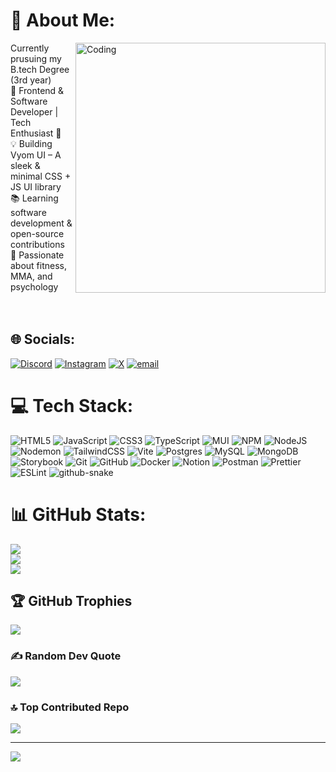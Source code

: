 # 💫 About Me:
<img align="right" alt="Coding" width="400" src="https://media.giphy.com/media/bJ4TVNYNUympPgcpem/giphy.gif?cid=790b7611clrh1e93dkbiwavcxchpat0bl0u6wicc0m5m0a88&ep=v1_gifs_search&rid=giphy.gif&ct=g">
   Currently prusuing my B.tech Degree (3rd year) <br> 
🚀 Frontend & Software Developer | Tech Enthusiast 🎨 <br>
💡 Building Vyom UI – A sleek & minimal CSS + JS UI library <br>
📚 Learning software development & open-source contributions <br>
🥋 Passionate about fitness, MMA, and psychology <br> 
<br> <br> 




## 🌐 Socials:
[![Discord](https://img.shields.io/badge/Discord-%237289DA.svg?logo=discord&logoColor=white)](https://discord.gg/@pyaracetamol.in_) [![Instagram](https://img.shields.io/badge/Instagram-%23E4405F.svg?logo=Instagram&logoColor=white)](https://instagram.com/@ahem_dandak) [![X](https://img.shields.io/badge/X-black.svg?logo=X&logoColor=white)](https://x.com/https://x.com/pyaracetamol___) [![email](https://img.shields.io/badge/Email-D14836?logo=gmail&logoColor=white)](mailto:mandvigurjar0@gmail.com) 

# 💻 Tech Stack:
![HTML5](https://img.shields.io/badge/html5-%23E34F26.svg?style=for-the-badge&logo=html5&logoColor=white) ![JavaScript](https://img.shields.io/badge/javascript-%23323330.svg?style=for-the-badge&logo=javascript&logoColor=%23F7DF1E) ![CSS3](https://img.shields.io/badge/css3-%231572B6.svg?style=for-the-badge&logo=css3&logoColor=white) ![TypeScript](https://img.shields.io/badge/typescript-%23007ACC.svg?style=for-the-badge&logo=typescript&logoColor=white) ![MUI](https://img.shields.io/badge/MUI-%230081CB.svg?style=for-the-badge&logo=mui&logoColor=white) ![NPM](https://img.shields.io/badge/NPM-%23CB3837.svg?style=for-the-badge&logo=npm&logoColor=white) ![NodeJS](https://img.shields.io/badge/node.js-6DA55F?style=for-the-badge&logo=node.js&logoColor=white) ![Nodemon](https://img.shields.io/badge/NODEMON-%23323330.svg?style=for-the-badge&logo=nodemon&logoColor=%BBDEAD) ![TailwindCSS](https://img.shields.io/badge/tailwindcss-%2338B2AC.svg?style=for-the-badge&logo=tailwind-css&logoColor=white) ![Vite](https://img.shields.io/badge/vite-%23646CFF.svg?style=for-the-badge&logo=vite&logoColor=white) ![Postgres](https://img.shields.io/badge/postgres-%23316192.svg?style=for-the-badge&logo=postgresql&logoColor=white) ![MySQL](https://img.shields.io/badge/mysql-4479A1.svg?style=for-the-badge&logo=mysql&logoColor=white) ![MongoDB](https://img.shields.io/badge/MongoDB-%234ea94b.svg?style=for-the-badge&logo=mongodb&logoColor=white) ![Storybook](https://img.shields.io/badge/-Storybook-FF4785?style=for-the-badge&logo=storybook&logoColor=white) ![Git](https://img.shields.io/badge/git-%23F05033.svg?style=for-the-badge&logo=git&logoColor=white) ![GitHub](https://img.shields.io/badge/github-%23121011.svg?style=for-the-badge&logo=github&logoColor=white) ![Docker](https://img.shields.io/badge/docker-%230db7ed.svg?style=for-the-badge&logo=docker&logoColor=white) ![Notion](https://img.shields.io/badge/Notion-%23000000.svg?style=for-the-badge&logo=notion&logoColor=white) ![Postman](https://img.shields.io/badge/Postman-FF6C37?style=for-the-badge&logo=postman&logoColor=white) ![Prettier](https://img.shields.io/badge/prettier-%23F7B93E.svg?style=for-the-badge&logo=prettier&logoColor=black) ![ESLint](https://img.shields.io/badge/ESLint-4B3263?style=for-the-badge&logo=eslint&logoColor=white)
<picture>
  <source media="(prefers-color-scheme: dark)" srcset="https://raw.githubusercontent.com/tobiasmeyhoefer/tobiasmeyhoefer/output/github-snake-dark.svg" />
  <source media="(prefers-color-scheme: light)" srcset="https://raw.githubusercontent.com/tobiasmeyhoefer/tobiasmeyhoefer/output/github-snake.svg" />
  <img alt="github-snake" src="https://raw.githubusercontent.com/tobiasmeyhoefer/tobiasmeyhoefer/output/github-snake.svg" />
</picture>
# 📊 GitHub Stats:
![](https://github-readme-stats.vercel.app/api?username=DIVYARAJGURJAR&theme=dark&hide_border=false&include_all_commits=false&count_private=false)<br/>
![](https://nirzak-streak-stats.vercel.app/?user=DIVYARAJGURJAR&theme=dark&hide_border=false)<br/>
![](https://github-readme-stats.vercel.app/api/top-langs/?username=DIVYARAJGURJAR&theme=dark&hide_border=false&include_all_commits=false&count_private=false&layout=compact)

## 🏆 GitHub Trophies
![](https://github-profile-trophy.vercel.app/?username=DIVYARAJGURJAR&theme=solarized-dark&no-frame=true&no-bg=false&margin-w=4)

### ✍️ Random Dev Quote
![](https://quotes-github-readme.vercel.app/api?type=horizontal&theme=tokyonight)

### 🔝 Top Contributed Repo
![](https://github-contributor-stats.vercel.app/api?username=DIVYARAJGURJAR&limit=5&theme=dark&combine_all_yearly_contributions=true)

---
[![](https://visitcount.itsvg.in/api?id=DIVYARAJGURJAR&icon=1&color=11)](https://visitcount.itsvg.in)



<!-- Proudly created with GPRM ( https://gprm.itsvg.in ) -->
